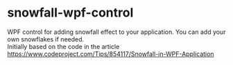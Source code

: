 # snowfall-wpf-control
WPF control for adding snowfall effect to your application. You can add your own snowflakes if needed.
<br/>
Initially based on the code in the article https://www.codeproject.com/Tips/854117/Snowfall-in-WPF-Application
